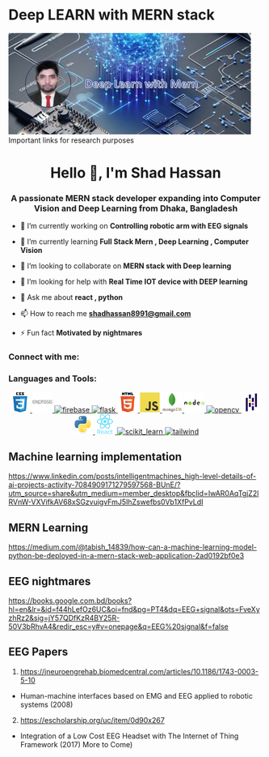 # Deep LEARN with MERN stack
![Logo](/Slide1.JPG)
Important links for research purposes
<h1 align="center">Hello 👋, I'm Shad Hassan</h1>
<h3 align="center">A passionate MERN stack developer expanding into Computer Vision and Deep Learning from Dhaka, Bangladesh</h3>

- 🔭 I’m currently working on **Controlling robotic arm with EEG signals**

- 🌱 I’m currently learning **Full Stack Mern , Deep Learning , Computer Vision**

- 👯 I’m looking to collaborate on **MERN stack with Deep learning**

- 🤝 I’m looking for help with **Real Time IOT device with DEEP learning**

- 💬 Ask me about **react , python**

- 📫 How to reach me **shadhassan8991@gmail.com**

- ⚡ Fun fact **Motivated by nightmares**


<h3 align="left">Connect with me:</h3>
<p align="left">
</p>

<h3 align="left">Languages and Tools:</h3>
<p align="center"> <a href="https://www.w3schools.com/css/" target="_blank" rel="noreferrer"> <img src="https://raw.githubusercontent.com/devicons/devicon/master/icons/css3/css3-original-wordmark.svg" alt="css3" width="40" height="40"/> </a> <a href="https://expressjs.com" target="_blank" rel="noreferrer"> <img src="https://raw.githubusercontent.com/devicons/devicon/master/icons/express/express-original-wordmark.svg" alt="express" width="40" height="40"/> </a> <a href="https://firebase.google.com/" target="_blank" rel="noreferrer"> <img src="https://www.vectorlogo.zone/logos/firebase/firebase-icon.svg" alt="firebase" width="40" height="40"/> </a> <a href="https://flask.palletsprojects.com/" target="_blank" rel="noreferrer"> <img src="https://www.vectorlogo.zone/logos/pocoo_flask/pocoo_flask-icon.svg" alt="flask" width="40" height="40"/> </a> <a href="https://www.w3.org/html/" target="_blank" rel="noreferrer"> <img src="https://raw.githubusercontent.com/devicons/devicon/master/icons/html5/html5-original-wordmark.svg" alt="html5" width="40" height="40"/> </a> <a href="https://developer.mozilla.org/en-US/docs/Web/JavaScript" target="_blank" rel="noreferrer"> <img src="https://raw.githubusercontent.com/devicons/devicon/master/icons/javascript/javascript-original.svg" alt="javascript" width="40" height="40"/> </a> <a href="https://www.mongodb.com/" target="_blank" rel="noreferrer"> <img src="https://raw.githubusercontent.com/devicons/devicon/master/icons/mongodb/mongodb-original-wordmark.svg" alt="mongodb" width="40" height="40"/> </a> <a href="https://nodejs.org" target="_blank" rel="noreferrer"> <img src="https://raw.githubusercontent.com/devicons/devicon/master/icons/nodejs/nodejs-original-wordmark.svg" alt="nodejs" width="40" height="40"/> </a> <a href="https://opencv.org/" target="_blank" rel="noreferrer"> <img src="https://www.vectorlogo.zone/logos/opencv/opencv-icon.svg" alt="opencv" width="40" height="40"/> </a> <a href="https://pandas.pydata.org/" target="_blank" rel="noreferrer"> <img src="https://raw.githubusercontent.com/devicons/devicon/2ae2a900d2f041da66e950e4d48052658d850630/icons/pandas/pandas-original.svg" alt="pandas" width="40" height="40"/> </a> <a href="https://www.python.org" target="_blank" rel="noreferrer"> <img src="https://raw.githubusercontent.com/devicons/devicon/master/icons/python/python-original.svg" alt="python" width="40" height="40"/> </a> <a href="https://reactjs.org/" target="_blank" rel="noreferrer"> <img src="https://raw.githubusercontent.com/devicons/devicon/master/icons/react/react-original-wordmark.svg" alt="react" width="40" height="40"/> </a> <a href="https://scikit-learn.org/" target="_blank" rel="noreferrer"> <img src="https://upload.wikimedia.org/wikipedia/commons/0/05/Scikit_learn_logo_small.svg" alt="scikit_learn" width="40" height="40"/> </a> <a href="https://tailwindcss.com/" target="_blank" rel="noreferrer"> <img src="https://www.vectorlogo.zone/logos/tailwindcss/tailwindcss-icon.svg" alt="tailwind" width="40" height="40"/> </a> </p>

## Machine learning implementation
https://www.linkedin.com/posts/intelligentmachines_high-level-details-of-ai-projects-activity-7084909171279597568-BUnE/?utm_source=share&utm_medium=member_desktop&fbclid=IwAR0AqTgjZ2lRVnW-VXVifkAV68xSGzvuigvFmJ5IhZswefbs0Vb1XfPvLdI

## MERN Learning
https://medium.com/@tabish_14839/how-can-a-machine-learning-model-python-be-deployed-in-a-mern-stack-web-application-2ad0192bf0e3

## EEG nightmares
https://books.google.com.bd/books?hl=en&lr=&id=f44hLefOz6UC&oi=fnd&pg=PT4&dq=EEG+signal&ots=FveXyzhRz2&sig=jY57QDfKzR4BY25R-50V3bRhvA4&redir_esc=y#v=onepage&q=EEG%20signal&f=false
## EEG Papers
1) https://jneuroengrehab.biomedcentral.com/articles/10.1186/1743-0003-5-10
- Human-machine interfaces based on EMG and EEG applied to robotic systems (2008)
2) https://escholarship.org/uc/item/0d90x267
- Integration of a Low Cost EEG Headset with The Internet of Thing Framework (2017)
More to Come) 

